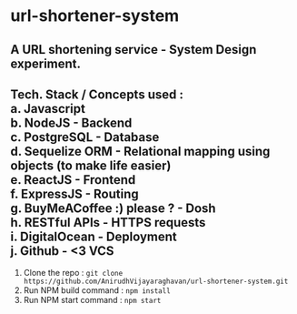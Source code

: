 # url-shortener-system
A URL shortening service - System Design experiment.
---
Tech. Stack / Concepts used : <br>
a. Javascript <br>
b. NodeJS - Backend <br>
c. PostgreSQL - Database <br>
d. Sequelize ORM - Relational mapping using objects (to make life easier) <br>
e. ReactJS - Frontend <br>
f. ExpressJS - Routing <br>
g. BuyMeACoffee :) please ? - Dosh <br>
h. RESTful APIs - HTTPS requests <br>
i. DigitalOcean - Deployment <br>
j. Github - <3 VCS <br>
---
1. Clone the repo :
   ``` git clone https://github.com/AnirudhVijayaraghavan/url-shortener-system.git ```
2. Run NPM build command :
   ``` npm install ```
3. Run NPM start command :
   ``` npm start ```

